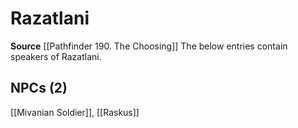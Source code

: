 ﻿---
id: '107'
name: Razatlani
rarity: Common
source: '[[DATABASE/source/Pathfinder 190. The Choosing|Pathfinder #190: The Choosing]]'
trait: null
type: Language

---
# Razatlani

**Source** [[Pathfinder 190. The Choosing]]
The below entries contain speakers of Razatlani.

## NPCs (2)

[[Mivanian Soldier]], [[Raskus]]